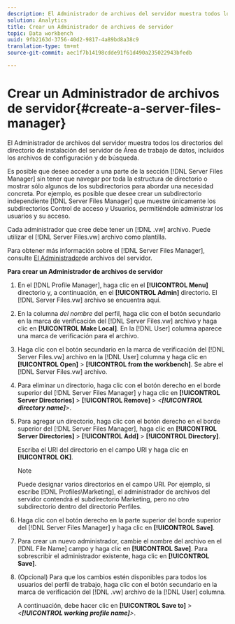 ```yaml
---
description: El Administrador de archivos del servidor muestra todos los directorios del directorio de instalación del servidor de Área de trabajo de datos, incluidos los archivos de configuración y de búsqueda.
solution: Analytics
title: Crear un Administrador de archivos de servidor
topic: Data workbench
uuid: 9fb2163d-3756-40d2-9817-4a89bd8a38c9
translation-type: tm+mt
source-git-commit: aec1f7b14198cdde91f61d490a235022943bfedb

---
```



# Crear un Administrador de archivos de servidor{#create-a-server-files-manager}

El Administrador de archivos del servidor muestra todos los directorios del directorio de instalación del servidor de Área de trabajo de datos, incluidos los archivos de configuración y de búsqueda.

Es posible que desee acceder a una parte de la sección [!DNL Server Files Manager] sin tener que navegar por toda la estructura de directorio o mostrar sólo algunos de los subdirectorios para abordar una necesidad concreta. Por ejemplo, es posible que desee crear un subdirectorio independiente [!DNL Server Files Manager] que muestre únicamente los subdirectorios Control de acceso y Usuarios, permitiéndole administrar los usuarios y su acceso.

Cada administrador que cree debe tener un [!DNL .vw] archivo. Puede utilizar el [!DNL Server Files.vw] archivo como plantilla.

Para obtener más información sobre el [!DNL Server Files Manager], consulte [El Administrador](../../../../home/c-get-started/c-admin-intrf/c-svr-files-mgr.md#concept-73a0808487c8424285ae7302f53bc5f4)de archivos del servidor.

**Para crear un Administrador de archivos de servidor**

1. En el [!DNL Profile Manager], haga clic en el **[!UICONTROL Menu]** directorio y, a continuación, en el **[!UICONTROL Admin]** directorio. El [!DNL Server Files.vw] archivo se encuentra aquí.
1. En la columna *del nombre* del perfil, haga clic con el botón secundario en la marca de verificación del [!DNL Server Files.vw] archivo y haga clic en **[!UICONTROL Make Local]**. En la [!DNL User] columna aparece una marca de verificación para el archivo.
1. Haga clic con el botón secundario en la marca de verificación del [!DNL Server Files.vw] archivo en la [!DNL User] columna y haga clic en **[!UICONTROL Open]** > **[!UICONTROL from the workbench]**. Se abre el [!DNL Server Files.vw] archivo.
1. Para eliminar un directorio, haga clic con el botón derecho en el borde superior del [!DNL Server Files Manager] y haga clic en **[!UICONTROL Server Directories]** > **[!UICONTROL Remove]** > *&lt;**[!UICONTROL directory name]**>*.
1. Para agregar un directorio, haga clic con el botón derecho en el borde superior del [!DNL Server Files Manager], haga clic en **[!UICONTROL Server Directories]** > **[!UICONTROL Add]** > **[!UICONTROL Directory]**.

   Escriba el URI del directorio en el campo URI y haga clic en **[!UICONTROL OK]**.

   >[!NOTE]
   >
   >Puede designar varios directorios en el campo URI. Por ejemplo, si escribe [!DNL Profiles\Marketing\], el administrador de archivos del servidor contendrá el subdirectorio Marketing, pero no otro subdirectorio dentro del directorio Perfiles.

1. Haga clic con el botón derecho en la parte superior del borde superior del [!DNL Server Files Manager] y haga clic en **[!UICONTROL Save]**.
1. Para crear un nuevo administrador, cambie el nombre del archivo en el [!DNL File Name] campo y haga clic en **[!UICONTROL Save]**. Para sobrescribir el administrador existente, haga clic en **[!UICONTROL Save]**.
1. (Opcional) Para que los cambios estén disponibles para todos los usuarios del perfil de trabajo, haga clic con el botón secundario en la marca de verificación del [!DNL .vw] archivo de la [!DNL User] columna.

   A continuación, debe hacer clic en **[!UICONTROL Save to]** > *&lt;**[!UICONTROL working profile name]**>*.

